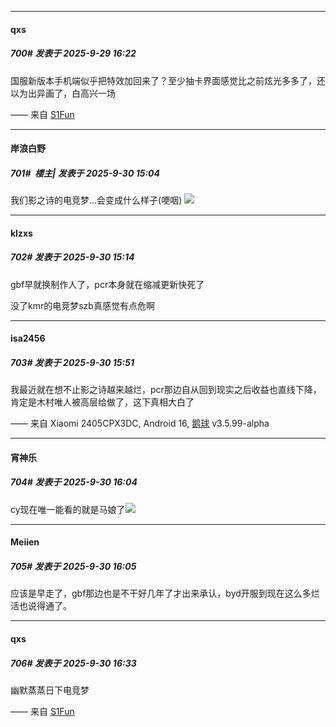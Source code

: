 ﻿
*****

####  qxs  
##### 700#       发表于 2025-9-29 16:22

国服新版本手机端似乎把特效加回来了？至少抽卡界面感觉比之前炫光多多了，还以为出异画了，白高兴一场

—— 来自 [S1Fun](https://s1fun.koalcat.com)


*****

####  岸浪白野  
##### 701#         楼主| 发表于 2025-9-30 15:04

我们影之诗的电竞梦...会变成什么样子(哽咽)
<img src="https://p.sda1.dev/27/da19e1acb162d448cbbddba6c5c04eef/image.jpg" referrerpolicy="no-referrer">


*****

####  klzxs  
##### 702#       发表于 2025-9-30 15:14

gbf早就换制作人了，pcr本身就在缩减更新快死了

没了kmr的电竞梦szb真感觉有点危啊


*****

####  isa2456  
##### 703#       发表于 2025-9-30 15:51

我最近就在想不止影之诗越来越烂，pcr那边自从回到现实之后收益也直线下降，肯定是木村唯人被高层给做了，这下真相大白了

—— 来自 Xiaomi 2405CPX3DC, Android 16, [鹅球](https://www.pgyer.com/xfPejhuq) v3.5.99-alpha


*****

####  宵神乐  
##### 704#       发表于 2025-9-30 16:04

cy现在唯一能看的就是马娘了<img src="https://static.stage1st.com/image/smiley/face2017/065.png" referrerpolicy="no-referrer">

*****

####  Meiien  
##### 705#       发表于 2025-9-30 16:05

应该是早走了，gbf那边也是不干好几年了才出来承认，byd开服到现在这么多烂活也说得通了。


*****

####  qxs  
##### 706#       发表于 2025-9-30 16:33

幽默蒸蒸日下电竞梦

—— 来自 [S1Fun](https://s1fun.koalcat.com)

